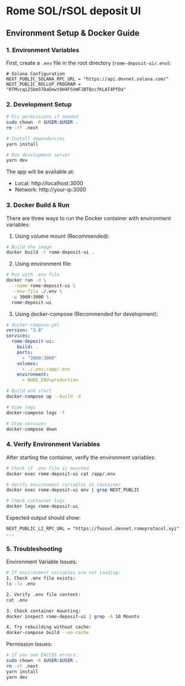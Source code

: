 # Rome SOL/rSOL deposit UI

## Environment Setup & Docker Guide

### 1. Environment Variables

First, create a `.env` file in the root directory (`rome-deposit-ui/.env`):

```env
# Solana Configuration
NEXT_PUBLIC_SOLANA_RPC_URL = "https://api.devnet.solana.com/"
NEXT_PUBLIC_ROLLUP_PROGRAM = "RTMvcqiZSbm57DaDewt8H4FShWFJBTQscfKLAT4PfDa"
```

### 2. Development Setup

```bash
# Fix permissions if needed
sudo chown -R $USER:$USER .
rm -rf .next

# Install dependencies
yarn install

# Run development server
yarn dev
```

The app will be available at:

- Local: http://localhost:3000
- Network: http://your-ip:3000

### 3. Docker Build & Run

There are three ways to run the Docker container with environment variables:

1. Using volume mount (Recommended):

```bash
# Build the image
docker build -t rome-deposit-ui .
```

2. Using environment file:

```bash
# Run with .env file
docker run -d \
  --name rome-deposit-ui \
  --env-file ./.env \
  -p 3000:3000 \
  rome-deposit-ui
```

3. Using docker-compose (Recommended for development):

```yaml
# docker-compose.yml
version: "3.8"
services:
  rome-deposit-ui:
    build: .
    ports:
      - "3000:3000"
    volumes:
      - ./.env:/app/.env
    environment:
      - NODE_ENV=production
```

```bash
# Build and start
docker-compose up --build -d

# View logs
docker-compose logs -f

# Stop services
docker-compose down
```

### 4. Verify Environment Variables

After starting the container, verify the environment variables:

```bash
# Check if .env file is mounted
docker exec rome-deposit-ui cat /app/.env

# Verify environment variables in container
docker exec rome-deposit-ui env | grep NEXT_PUBLIC

# Check container logs
docker logs rome-deposit-ui
```

Expected output should show:

```
NEXT_PUBLIC_L2_RPC_URL = "https://foosol.devnet.romeprotocol.xyz"
...
```

### 5. Troubleshooting

Environment Variable Issues:

```bash
# If environment variables are not loading:
1. Check .env file exists:
ls -la .env

2. Verify .env file content:
cat .env

3. Check container mounting:
docker inspect rome-deposit-ui | grep -A 10 Mounts

4. Try rebuilding without cache:
docker-compose build --no-cache
```

Permission Issues:

```bash
# If you see EACCES errors:
sudo chown -R $USER:$USER .
rm -rf .next
yarn install
yarn dev
```

